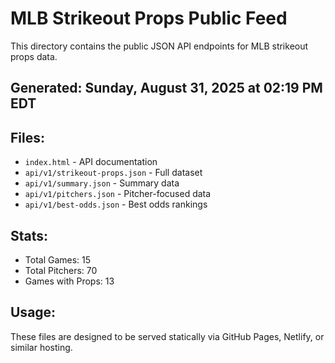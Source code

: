# MLB Strikeout Props Public Feed

This directory contains the public JSON API endpoints for MLB strikeout props data.

## Generated: Sunday, August 31, 2025 at 02:19 PM EDT

## Files:
- `index.html` - API documentation
- `api/v1/strikeout-props.json` - Full dataset
- `api/v1/summary.json` - Summary data
- `api/v1/pitchers.json` - Pitcher-focused data  
- `api/v1/best-odds.json` - Best odds rankings

## Stats:
- Total Games: 15
- Total Pitchers: 70
- Games with Props: 13

## Usage:
These files are designed to be served statically via GitHub Pages, Netlify, or similar hosting.
